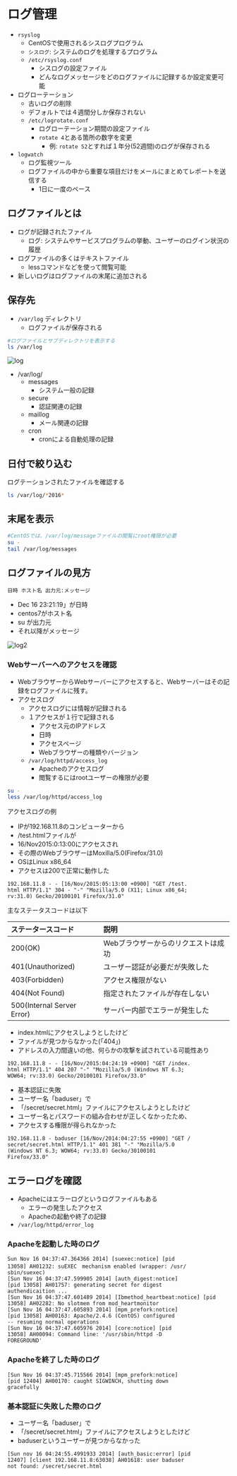 # ログ管理

* `rsyslog`
    * CentOSで使用されるシスログプログラム
    * `シスログ`: システムのログを処理するプログラム
    * `/etc/rsyslog.conf`
        * シスログの設定ファイル
        * どんなログメッセージをどのログファイルに記録するか設定変更可能
* ログローテーション
    * 古いログの削除
    * デフォルトでは４週間分しか保存されない
    * `/etc/logrotate.conf`
        * ログローテーション期間の設定ファイル
        * `rotate 4`とある箇所の数字を変更
            * 例: `rotate 52`とすれば１年分(52週間)のログが保存される
* `logwatch`
    * ログ監視ツール
    * ログファイルの中から重要な項目だけをメールにまとめてレポートを送信する
        * 1日に一度のペース

## ログファイルとは

* ログが記録されたファイル
    * ログ: システムやサービスプログラムの挙動、ユーザーのログイン状況の履歴
* ログファイルの多くはテキストファイル
    * lessコマンドなどを使って閲覧可能
* 新しいログはログファイルの末尾に追加される
    
## 保存先

* `/var/log` ディレクトリ
    * ログファイルが保存される

```bash
#ログファイルとサブディレクトリを表示する
ls /var/log
```

![log](./image/log_01.png)

* /var/log/
    * messages
        * システム一般の記録
    * secure
        * 認証関連の記録
    * maillog
        * メール関連の記録
    * cron
        * cronによる自動処理の記録

## 日付で絞り込む

ログテーションされたファイルを確認する

```bash
ls /var/log/*2016*
```

## 末尾を表示

```bash
#CentOSでは、/var/log/messageファイルの閲覧にroot権限が必要
su - 
tail /var/log/messages
```

## ログファイルの見方

```text
日時 ホスト名 出力元:メッセージ
```

* Dec 16 23:21:19」が日時
* centos7がホスト名
* su が出力元
* それ以降がメッセージ

![log2](./image/log_02.png)

### Webサーバーへのアクセスを確認

* WebブラウザーからWebサーバーにアクセスすると、Webサーバーはその記録をログファイルに残す。
* アクセスログ
    * アクセスログには情報が記録される
    * １アクセスが１行で記録される
        * アクセス元のIPアドレス
        * 日時
        * アクセスページ
        * Webブラウザーの種類やバージョン
    * `/var/log/httpd/access_log`
        * Apacheのアクセスログ
        * 閲覧するにはrootユーザーの権限が必要

```bash
su -
less /var/log/httpd/access_log
```

アクセスログの例

* IPが192.168.11.8のコンピューターから
* /test.htmlファイルが
* 16/Nov2015:0:13:00にアクセスされ
* その際のWebブラウザーはMoxilla/5.0(Firefox/31.0)
* OSはLinux x86_64
* アクセスは200で正常に動作した

```text
192.168.11.8 - - [16/Nov/2015:05:13:00 +0900] "GET /test.
html HTTP/1.1" 304 - "-" "Mozilla/5.0 (X11; Linux x86_64;
rv:31.0) Gecko/20100101 Firefox/31.0"
```

主なステータスコードは以下

| ステータースコード | 説明 |
|:----|:----|
| 200(OK) | Webブラウザーからのリクエストは成功 |
| 401(Unauthorized) | ユーザー認証が必要だが失敗した |
| 403(Forbidden) | アクセス権限がない |
| 404(Not Found) | 指定されたファイルが存在しない |
| 500(Internal Server Error) | サーバー内部でエラーが発生した |

* index.htmlにアクセスしようとしたけど
* ファイルが見つからなかった(「404」)
* アドレスの入力間違いの他、何らかの攻撃を試されている可能性あり

```text
192.168.11.8 - - [16/Nov/2015:04:24:19 +0900] "GET /index.
html HTTP/1.1" 404 207 "-" "Mozilla/5.0 (Windows NT 6.3;
WOW64; rv:33.0) Gecko/20100101 Firefox/33.0"
```

* 基本認証に失敗
* ユーザー名「baduser」で
* 「/secret/secret.html」ファイルにアクセスしようとしたけど
* ユーザー名とパスワードの組み合わせが正しくなかったため、
* アクセスする権限が得られなかった

```text
192.168.11.8 - baduser [16/Nov/2014:04:27:55 +0900] "GET /
secret/secret.html HTTP/1.1" 401 381 "-" "Mozilla/5.0
(Windows NT 6.3; WOW64; rv:33.0) Gecko/30100101
Firefox/33.0"
```

## エラーログを確認

* Apacheにはエラーログというログファイルもある
    * エラーの発生したアクセス
    * Apacheの起動や終了の記録
* `/var/log/httpd/error_log`

### Apacheを起動した時のログ

```text
Sun Nov 16 04:37:47.364366 2014] [suexec:notice] [pid
13058] AH01232: suEXEC　mechanism enabled (wrapper: /usr/
sbin/suexec)
[Sun Nov 16 04:37:47.599905 2014] [auth_digest:notice]
[pid 13058] AH01757: generating secret for digest
authendicaition ...
[Sun Nov 16 04:37:47.601489 2014] [Ibmethod_heartbeat:notice] [pid 13058] AH02282: No slotmem from mod_heartmonitor
[Sun Nov 16 04:37:47.605893 2014] [mpm_prefork:notice]
[pid 13058] AH00163: Apache/2.4.6 (CentOS) configured
-- resuming normal operations
[Sun Nov 16 04:37:47.605976 2014] [core:notice] [pid
13058] AH00094: Command line: '/usr/sbin/httpd -D
FOREGROUND'
```

### Apacheを終了した時のログ

```text
[Sun Nov 16 04:37:45.715566 2014] [mpm_prefork:notice]
[pid 12404] AH00170: caught SIGWINCH, shutting down
gracefully
```

### 基本認証に失敗した際のログ

* ユーザー名「baduser」で
* 「/secret/secret.html」ファイルにアクセスしようとしたけど
* baduserというユーザーが見つからなかった

```text
[Sun nov 16 04:24:55.4991933 2014] [auth_basic:error] [pid
12407] [client 192.168.11.8:63038] AH01618: user baduser
not found: /secret/secret.html
```




